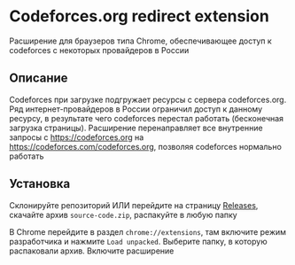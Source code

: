 # Codeforces.org redirect extension

Расширение для браузеров типа Chrome, обеспечивающее доступ к codeforces с некоторых провайдеров в России

## Описание
Codeforces при загрузке подгружает ресурсы с сервера codeforces.org. Ряд интернет-провайдеров в России ограничил доступ к данному ресурсу, в результате чего codeforces перестал работать (бесконечная загрузка страницы). Расширение перенаправляет все внутренние запросы с https://codeforces.org на https://codeforces.com/codeforces.org, позволяя codeforces нормально работать 

## Установка

Склонируйте репозиторий ИЛИ перейдите на страницу [Releases](https://github.com/Mrksist/kf-redirect-ext/releases), скачайте архив `source-code.zip`, распакуйте в любую папку

В Chrome перейдите в раздел `chrome://extensions`, там включите режим разработчика и нажмите `Load unpacked`. Выберите папку, в которую распаковали архив. Включите расширение

